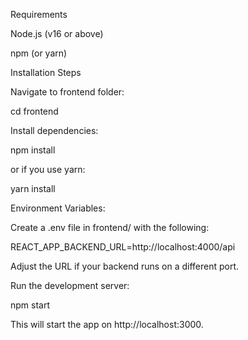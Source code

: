 Requirements

Node.js (v16 or above)

npm (or yarn)

Installation Steps

Navigate to frontend folder:

cd frontend

Install dependencies:

npm install

or if you use yarn:

yarn install

Environment Variables:

Create a .env file in frontend/ with the following:

REACT_APP_BACKEND_URL=http://localhost:4000/api

Adjust the URL if your backend runs on a different port.

Run the development server:

npm start

This will start the app on http://localhost:3000.